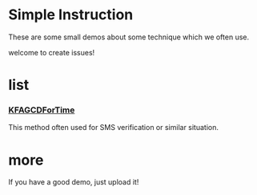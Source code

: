 # Simple Instruction
These are some small demos about some technique which we often use.

welcome to create issues!

# list
### [KFAGCDForTime](https://github.com/KFAaron/KFADemoSet/tree/master/KFAGCDForTime)
This method often used for SMS verification or similar situation.

# more
If you have a good demo, just upload it!
